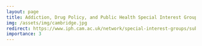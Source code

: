 ```yaml
---
layout: page
title: Addiction, Drug Policy, and Public Health Special Interest Group
img: /assets/img/cambridge.jpg
redirect: https://www.iph.cam.ac.uk/network/special-interest-groups/substance-related-use-disorders-in-public-health-special-interest-group/
importance: 3
---
```

